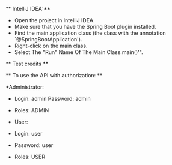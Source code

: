 ** IntelliJ IDEA:**


* Open the project in IntelliJ IDEA.
* Make sure that you have the Spring Boot plugin installed.
* Find the main application class (the class with the annotation `@SpringBootApplication').
* Right-click on the main class.
* Select The "Run" Name Of The Main Class.main()'".

** Test credits **

** To use the API with authorization: **

*Administrator:
* Login: admin
Password: admin
* Roles: ADMIN
  
* User:
* Login: user
* Password: user
* Roles: USER
